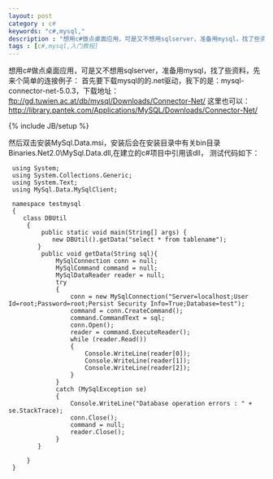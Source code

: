 ```yaml
---
layout: post
category : c# 
keywords: "c#,mysql,"
description : "想用c#做点桌面应用，可是又不想用sqlserver，准备用mysql，找了些资料，先来个简单的c#连接mysql的例子："
tags : [c#,mysql,入门教程]
---
```


想用c#做点桌面应用，可是又不想用sqlserver，准备用mysql，找了些资料，先来个简单的连接例子：
首先要下载mysql的的.net驱动，我下的是：mysql-connector-net-5.0.3，下载地址：ftp://gd.tuwien.ac.at/db/mysql/Downloads/Connector-Net/ 这里也可以：http://library.pantek.com/Applications/MySQL/Downloads/Connector-Net/ 
<!--break-->


{% include JB/setup %}

  然后双击安装MySql.Data.msi，安装后会在安装目录中有关bin目录Binaries\.Net2.0\MySql.Data.dll,在建立的c#项目中引用该dll，
测试代码如下：


     using System;
     using System.Collections.Generic;
     using System.Text;
     using MySql.Data.MySqlClient;
    
     namespace testmysql
     {
        class DBUtil
         {
             public static void main(String[] args) {
                new DBUtil().getData("select * from tablename");
            }
             public void getData(String sql){
                 MySqlConnection conn = null;
                 MySqlCommand command = null;
                 MySqlDataReader reader = null;
                 try
                 {
                     conn = new MySqlConnection("Server=localhost;User Id=root;Password=root;Persist Security Info=True;Database=test");
                     command = conn.CreateCommand();
                     command.CommandText = sql;
                     conn.Open();
                     reader = command.ExecuteReader();
                     while (reader.Read())
                     {
                         Console.WriteLine(reader[0]);
                         Console.WriteLine(reader[1]);
                         Console.WriteLine(reader[2]);
                     }
                 }
                 catch (MySqlException se)
                 {
                     Console.WriteLine("Database operation errors : " + se.StackTrace);
                     conn.Close();
                     command = null;
                     reader.Close();
                 }
            }
    
         }
     }

